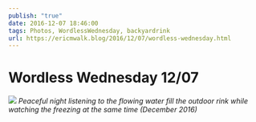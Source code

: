 ```yaml
---
publish: "true"
date: 2016-12-07 18:46:00
tags: Photos, WordlessWednesday, backyardrink
url: https://ericmwalk.blog/2016/12/07/wordless-wednesday.html
---
```


# Wordless Wednesday 12/07

![](https://ericmwalk.blog/uploads/2021/17c921696f.jpg)
*Peaceful night listening to the flowing water fill the outdoor rink while watching the freezing at the same time (December 2016)*
